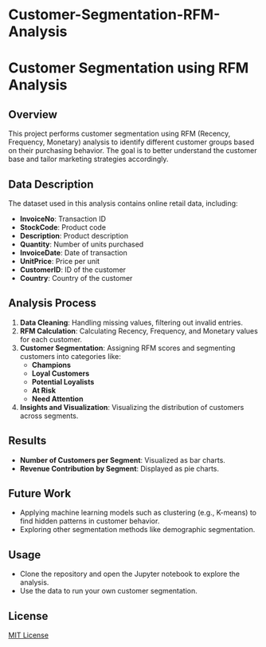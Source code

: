 # Customer-Segmentation-RFM-Analysis
# Customer Segmentation using RFM Analysis

## Overview
This project performs customer segmentation using RFM (Recency, Frequency, Monetary) analysis to identify different customer groups based on their purchasing behavior. The goal is to better understand the customer base and tailor marketing strategies accordingly.

## Data Description
The dataset used in this analysis contains online retail data, including:
- **InvoiceNo**: Transaction ID
- **StockCode**: Product code
- **Description**: Product description
- **Quantity**: Number of units purchased
- **InvoiceDate**: Date of transaction
- **UnitPrice**: Price per unit
- **CustomerID**: ID of the customer
- **Country**: Country of the customer

## Analysis Process
1. **Data Cleaning**: Handling missing values, filtering out invalid entries.
2. **RFM Calculation**: Calculating Recency, Frequency, and Monetary values for each customer.
3. **Customer Segmentation**: Assigning RFM scores and segmenting customers into categories like:
   - **Champions**
   - **Loyal Customers**
   - **Potential Loyalists**
   - **At Risk**
   - **Need Attention**
4. **Insights and Visualization**: Visualizing the distribution of customers across segments.

## Results
- **Number of Customers per Segment**: Visualized as bar charts.
- **Revenue Contribution by Segment**: Displayed as pie charts.

## Future Work
- Applying machine learning models such as clustering (e.g., K-means) to find hidden patterns in customer behavior.
- Exploring other segmentation methods like demographic segmentation.

## Usage
- Clone the repository and open the Jupyter notebook to explore the analysis.
- Use the data to run your own customer segmentation.

## License
[MIT License](LICENSE)
